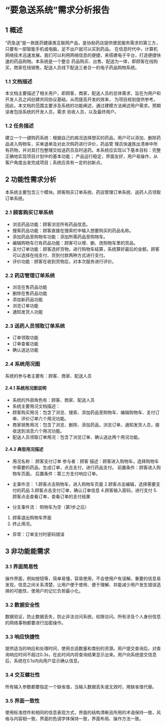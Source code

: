 # “要急送系统”需求分析报告
## 1 概述
“药急送“是一款医药健康类互联网产品，是协助药店提供便民服务需求的第三方，只要有一部智能手机或电脑，足不出户就可以买到药品。
在信息时代中，计算机网络技术迅速发展。我们可以利用网络信息的便捷，来搭建电子平台，打造便捷快速的药品购物。本系统是一个整合
药品购买、出售、配送为一体，即顾客在线购买，商家在线销售，配送人员线下配送三者合一的电子药品购物系统。

### 1.1 文档描述
本文档主要描述了相关用户，即顾客，商家，配送人员的总体需求，旨在为用户和开发人员之间创建共同协议基础，从而提高开发的效率，
为项目规划提供参考。 因此，本文档的范围主要涉及系统的功能阐述，通过建模方法阐述用户需求。预期读者包括系统的开发人员，需求
验收人员，以及最终用户。

### 1.2 任务描述
建立一个一键购药系统：根据自己的病况选择想买的药品，用户可以添加、删除药品进入购物车，买单退单及对此次购药进行评价，药品管
理员快速拣出清单中所有药物，并对其打包整理交给送药员及时送药。本系统应实现以下基本目标：完整正确地实现项目计划中的基本功能；
产品运行稳定，界面友好，用户易操作，从客户角度出发完成项目；系统应具有一定的创新点。

## 2 功能性需求分析
本系统主要包含三个模块。顾客购买订单系统、药店管理订单系统、送药人员领取订单系统。

### 2.1 顾客购买订单系统
* 浏览药品功能：顾客浏览所有药品信息。
* 搜索药品功能：顾客直接在搜索栏中输入想要购买的药品名称。
* 添加药品至购物车功能：添加所需药品至购物车。
* 编辑购物车已有药品功能：顾客可以增、删、改购物车里的货品。
* 支付订单功能：顾客选好货物，进行购物车结算，系统算好最后的金额。顾客可以选择在线支付、货到付款两种方式进行支付。
* 评价功能：顾客在收到货物后，对本次服务进行评价。

### 2.2 药店管理订单系统
* 浏览在售药品功能
* 删除在售药品功能
* 添加新药品功能
* 浏览订单功能
* 通知发货人功能

### 2.3 送药人员领取订单系统
* 订单领取功能
* 订单查看功能
* 确认送达功能

### 2.4 系统用况图
系统的参与者主要有：顾客、商家、配送人员

#### 2.4.1 系统用况图说明
* 系统的外部角色有：顾客、商家、配送人员
* 系统主要用况文档描述：
* 顾客购买用况：包含了浏览、搜索、添加药品至购物车、编辑购物车、支付订单、评价订单六个用况功能。
* 商家销售用况：包含了浏览、删除、添加药品，浏览订单，通知发货人员，接收送到消息六个用况功能。
* 配送人员领取订单用况：包含了浏览订单、确认送达两个用况功能。

#### 2.4.2 典型用况描述

* 用况名称： 顾客支付订单
 参与者：顾客
 描述：顾客进入购物车，选择购物车中需要的药品，生成订单，点击支付，进行药品支付。
 前置条件：顾客进入购物车页面。
 后置条件：第三方支付响应订单。
 
* 主事件流：
 1.顾客点击购物车，进入购物车页面 
 2.顾客点击编辑，选择需要支付的药品
 3.顾客点击支付订单，确认订单信息
 4.顾客输入密码，进行支付
 5.顾客点击查看订单，查看订单的支付结果
 
 * 分支事件流：
 购物车为空（第1步之后）
 1. 顾客退出购物车界面
 2. 终止用况。
 
 * 异常：订单支付时密码错误
 
 ## 3 非功能能需求
### 3.1 界面简易性
操作界面，例如按钮等，简单易懂，容易使用，不会使用户有误解。重要的信息易发现，信息之间关系清楚，让用户便于使用、便于理解、并能减少用户发生错误选择的可能性，使用户的记忆负担最小化。

### 3.2 数据安全性
数据验证，防止数据丢失，防止非法访问系统，权限访问。所有涉及个人身份信息的网络事物都要进行加密操作。

### 3.3 响应快捷性
提供适当的响应和处理时间，使用合适数量和类别的资源。用户提交查询后，对查询响应时间不超过0.3s，在此时间内将查询结果显示出来。用户向系统提交信息后，系统在0.1s内向用户显示确认信息。

### 3.4 交互健壮性
所有输入参数都要指定一个缺省值，当输入数据丢失或无效时，用缺省值代替。 

### 3.5 界面一致性
使用标准控件和相同的信息表现方式，界面的结构清晰且所用的术语保持一致，风格与内容相一致，界面的色调字体保持一致，界面布局、操作方法一致。
